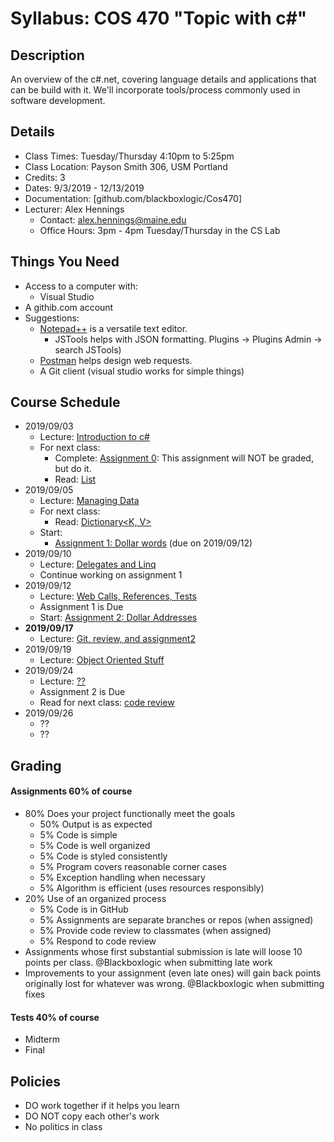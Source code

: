 # Syllabus: COS 470 "Topic with c#"
## Description
An overview of the c#.net, covering language details and applications that can be build with it. We'll incorporate tools/process commonly used in software development.

## Details
* Class Times: Tuesday/Thursday 4:10pm to 5:25pm
* Class Location: Payson Smith 306, USM Portland
* Credits: 3
* Dates: 9/3/2019 - 12/13/2019
* Documentation: [github.com/blackboxlogic/Cos470]
* Lecturer: Alex Hennings
  * Contact: alex.hennings@maine.edu
  * Office Hours: 3pm - 4pm Tuesday/Thursday in the CS Lab

## Things You Need
* Access to a computer with:
  * Visual Studio
* A githib.com account
* Suggestions:
  * [Notepad++](https://notepad-plus-plus.org/download/) is a versatile text editor.
    * JSTools helps with JSON formatting. Plugins -> Plugins Admin -> search JSTools)
  * [Postman](https://www.getpostman.com/downloads/) helps design web requests.
  * A Git client (visual studio works for simple things)

## Course Schedule
* 2019/09/03
  * Lecture: [Introduction to c#](https://github.com/blackboxlogic/Cos470/blob/master/Notes/2019-09-03.md)
  * For next class:
    * Complete: [Assignment 0](https://github.com/blackboxlogic/Cos470/blob/master/Assignment0/Assignment.md): This assignment will NOT be graded, but do it.
    * Read: [List<T>](https://docs.microsoft.com/en-us/dotnet/api/system.collections.generic.list-1)
* 2019/09/05
  * Lecture: [Managing Data](https://github.com/blackboxlogic/Cos470/blob/master/Notes/2019-09-05.md)
  * For next class:
    * Read: [Dictionary<K, V>](https://docs.microsoft.com/en-us/dotnet/api/system.collections.generic.dictionary-2)
  * Start:
    * [Assignment 1: Dollar words](https://github.com/blackboxlogic/Cos470/blob/master/Assignment1/DollarWords.md) (due on 2019/09/12)
* 2019/09/10
  * Lecture: [Delegates and Linq](https://github.com/blackboxlogic/Cos470/blob/master/Notes/2019-09-10.md)
  * Continue working on assignment 1
* 2019/09/12
  * Lecture: [Web Calls, References, Tests](https://github.com/blackboxlogic/Cos470/blob/master/Notes/2019-09-12.md)
  * Assignment 1 is Due
  * Start: [Assignment 2: Dollar Addresses](https://github.com/blackboxlogic/Cos470/blob/master/Assignment2/DollarAddresses.md)
* **2019/09/17**
  * Lecture: [Git, review, and assignment2](https://github.com/blackboxlogic/Cos470/blob/master/Notes/2019-09-17.md)
* 2019/09/19
  * Lecture: [Object Oriented Stuff](https://github.com/blackboxlogic/Cos470/blob/master/Notes/2019-09-19.md)
* 2019/09/24
  * Lecture: [??](https://github.com/blackboxlogic/Cos470/blob/master/Notes/2019-09-24.md)
  * Assignment 2 is Due
  * Read for next class: [code review](https://mtlynch.io/human-code-reviews-1/)
* 2019/09/26
  * ?? 
  * ?? 
## Grading
#### Assignments 60% of course
* 80% Does your project functionally meet the goals
  * 50% Output is as expected
  * 5% Code is simple
  * 5% Code is well organized
  * 5% Code is styled consistently
  * 5% Program covers reasonable corner cases
  * 5% Exception handling when necessary
  * 5% Algorithm is efficient (uses resources responsibly)
* 20% Use of an organized process
  * 5% Code is in GitHub
  * 5% Assignments are separate branches or repos (when assigned)
  * 5% Provide code review to classmates (when assigned)
  * 5% Respond to code review
* Assignments whose first substantial submission is late will loose 10 points per class. @Blackboxlogic when submitting late work
* Improvements to your assignment (even late ones) will gain back points originally lost for whatever was wrong. @Blackboxlogic when submitting fixes

#### Tests 40% of course
* Midterm
* Final

## Policies
* DO work together if it helps you learn
* DO NOT copy each other's work
* No politics in class